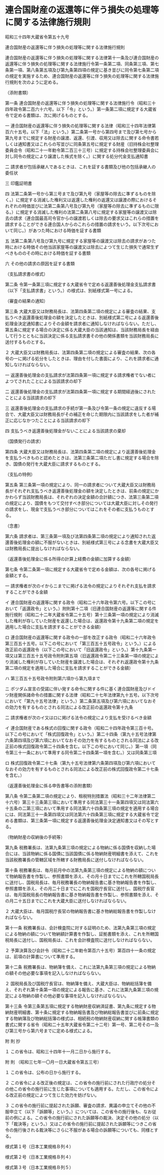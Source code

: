 # 連合国財産の返還等に伴う損失の処理等に関する法律施行規則

昭和三十四年大蔵省令第五十九号

連合国財産の返還等に伴う損失の処理等に関する法律施行規則

連合国財産の返還等に伴う損失の処理等に関する法律第十一条及び連合国財産の返還等に伴う損失の処理等に関する法律施行令第一条第二項、同条第三項、第七条第一項、第八条第五項及び第九条第四項の規定に基き並びに同令第七条第二項の規定を実施するため、連合国財産の返還等に伴う損失の処理等に関する法律施行規則を次のように定める。

（添附書類）

第一条 連合国財産の返還等に伴う損失の処理等に関する法律施行令（昭和三十四年政令第二百六十六号。以下「令」という。）第一条第二項に規定する大蔵省令で定める書類は、次に掲げるものとする。

一 連合国財産の返還等に伴う損失の処理等に関する法律（昭和三十四年法律第百六十五号。以下「法」という。）第二条第一号から第四号まで及び第七号から第九号までに規定する財産の譲渡、返還、引渡、収用又は除去に関する命令書若しくは通知書又はこれらの写並びに同条第五号に規定する財産（旧持株会社整理委員会令（昭和二十一年勅令第二百三十三号）に規定する持株会社整理委員会に対し同令の規定により譲渡した株式を除く。）に関する処分代金支払通知書

二 請求者が包括承継人であるときは、これを証する書類及び他の包括承継人の委任状

三 印鑑証明書

四 法第二条第一号から第三号まで及び第九号（家屋等の除去に準ずるものを除く。）に規定する消滅した権利又は返還した権利の返還又は譲渡の際におけるそれぞれの時価並びに法第二条第八号及び第九号（家屋等の除去に準ずるものに限る。）に規定する消滅した権利の法第二条第八号に規定する家屋等の譲渡又は除去の請求（連合国最高司令官からの譲渡若しくは除去の要求又はこれらの措置を請求することができる連合国人からのこれらの措置の請求をいう。以下次号において同じ。）があつた時における時価を証する書類

五 法第二条第八号及び第九号に規定する家屋等の譲渡又は除去の請求があつた時における時価その他当該家屋等の譲渡又は除去によつて生じた損失で通常生ずべきもののその時における時価を証する書類

六 その他の請求の原因を証する書類

（支払請求書の様式）

第二条 令第一条第三項に規定する大蔵省令で定める返還善後処理金支払請求書（以下「支払請求書」という。）の様式は、別紙様式第一号による。

（審査の結果の通知）

第三条 大蔵大臣又は財務局長は、法第四条第二項の規定による審査の結果、支払うべき返還善後処理金の額を決定したときは、別紙様式第二号による返還善後処理金決定通知書によりその金額を請求者に通知しなければならない。ただし、第五条に規定する場合の決定に係る大蔵大臣の当該通知は、当該財務局長を経由して行うとともに当該決定に係る支払請求書その他の関係書類を当該財務局長に送付するものとする。

２ 大蔵大臣又は財務局長は、法第四条第二項の規定による審査の結果、次の各号の一に掲げる処分をしたときは、理由を付した書面により、これを請求者に通知しなければならない。

一 返還善後処理金の支払請求が法第四条第一項に規定する請求権者でない者によつてされたことによる当該請求の却下

二 返還善後処理金の支払請求が法第四条第一項に規定する期間経過後にされたことによる当該請求の却下

三 返還善後処理金の支払請求の手続が第一条及び令第一条の規定に違反する場合で、大蔵大臣又は財務局長がその補正を命じた期限内に当該請求をした者が補正に応じなかつたことによる当該請求の却下

四 支払うべき返還善後処理金がないことによる当該請求の棄却

（国債発行の請求）

第四条 大蔵大臣又は財務局長は、法第四条第二項の規定により返還善後処理金を支払うべきものと認めたときは、法第三条第二項ただし書に規定する場合を除き、国債の発行を大蔵大臣に請求するものとする。

（支払の特例）

第五条 第三条第一項の規定により、同一の請求者について大蔵大臣又は財務局長がそれぞれ支払うべき返還善後処理金の額を決定したときは、前条の規定にかかわらず当該財務局長は、それぞれの決定金額の合計額につき、法第三条第二項の規定により、国債をもつて交付すべき部分については大蔵大臣に対しその発行の請求をし、現金で支払うべき部分についてはこれをその者に支払うものとする。

（念書）

第六条 請求者は、第三条第一項及び法第四条第二項の規定により通知された返還善後処理金の額に不服がないときは、別紙様式第三号による念書を大蔵大臣又は財務局長に提出しなければならない。

（返還善後処理金に係る所得の計算上経費の金額に加算する金額）

第七条 令第二条第一項に規定する大蔵省令で定める金額は、次の各号に掲げる金額とする。

一 請求権者が次のイからニまでに掲げる法令の規定によりそれぞれ支払を請求することができる金額

イ 連合国財産の返還等に関する政令（昭和二十六年政令第六号。以下この号において「返還政令」という。）附則第十二項（旧連合国財産の返還等に関する件施行規則（昭和二十二年大蔵省令第二十五号）第十三条第一項の規定により消滅した権利が存していた財産を返還した場合は、返還政令第十九条第二項の規定を適用した場合に支払を請求することができる金額）

ロ 連合国財産の返還等に関する政令の一部を改正する政令（昭和二十六年政令第三百五十五号。以下この号において「第三百五十五号政令」という。）による改正前の返還政令（以下この号において「旧返還政令」という。）第十九条第一項又は第三百五十五号政令附則第五項（旧返還政令第二十三条第一項の規定により消滅した権利が存していた財産を譲渡した場合は、それぞれ返還政令第十九条第二項の規定を適用した場合に支払を請求することができる金額）

ハ 第三百五十五号政令附則第六項から第九項まで

ニ ポツダム宣言の受諾に伴い発する命令に関する件に基く連合国財産及びドイツ財産関係諸命令の措置に関する法律（昭和二十七年法律第九十五号。以下次号において「第九十五号法律」という。）第二条第五項及び第六項においてなおその効力を有するものとされる同法による改正前の返還政令第十九条

二 請求権者が次のイ又はロに掲げる法令の規定により支払を受けるべき金額

イ 連合国財産である株式の回復に関する政令（昭和二十四年政令第三百十号。以下この号において「株式回復政令」という。）第二十四条（第九十五号法律第六条第四項及び第六項においてなおその効力を有するものとされる同法による改正前の株式回復政令第二十四条を含む。以下この号において同じ。）第一項（同令第三十一条において準用する同令第二十四条第一項を含む。）又は同条第三項

ロ 株式回復政令第二十七条（第九十五号法律第六条第四項及び第六項においてなおその効力を有するものとされる同法による改正前の株式回復政令第二十七条を含む。）

（返還善後処理金に係る申告書等の添附書類）

第八条 令第二条第二項の規定により、租税特別措置法（昭和三十二年法律第二十六号）第三十三条第三項において準用する同法第三十一条第四項又は同法第六十五条の二第三項において準用する同法第六十四条第三項の規定を適用する場合には、同法第三十一条第四項又は同法第六十四条第三項に規定する大蔵省令で定める書類は、第三条第一項に規定する返還善後処理金決定通知書又はその写とする。

（物納財産の収納後の手続等）

第九条 税務署長は、法第九条第三項の規定による物納に係る国債を収納した場合には、当該物納に係る国債に当該国債に係る物納財産明細書を添えて、これを当該税務署長の管轄区域を所轄する財務局長に送付しなければならない。

第十条 税務署長は、毎月前月中の法第九条第三項の規定による物納の額について物納報告書を作製し、参照書類を添え、その月十日までにこれを所轄国税局長に送付し、国税局長は、毎月税務署長の物納報告書に基き物納報告書を作製し、参照書類を添え、その月二十日までにこれを国税庁長官に送付し、国税庁長官は、毎月国税局長の物納報告書に基き物納報告書を作製し、参照書類を添え、その月二十五日までにこれを大蔵大臣に送付しなければならない。

２ 大蔵大臣は、毎月国税庁長官の物納報告書に基き物納総報告書を作製しなければならない。

第十一条 税務署長は、会計検査院に対する証明のため、法第九条第三項の規定による物納の額について物納額計算書を作製し、証拠書類を添え、これを所轄国税局長に送付し、国税局長は、これを会計検査院に送付しなければならない。

２ 予算決算及び会計令（昭和二十二年勅令第百六十五号）第百四十一条の規定は、前項の計算書について準用する。

第十二条 税務署長は、物納簿を備え、これに法第九条第三項の規定による物納の額その他必要な事項を記入しなければならない。

２ 国税局長及び国税庁長官は、物納簿を備え、大蔵大臣は、物納総括簿を備え、それぞれ第十条第一項の規定による報告に基き、これに法第九条第三項の規定による物納の額その他必要な事項を記入しなければならない。

第十三条 令第三条第五項に規定する物納財産収納済証書、第九条に規定する物納財産明細書、第十条に規定する物納報告書及び物納総報告書並びに前条に規定する物納簿及び物納総括簿の様式は、相続税の物納財産収納に関する帳簿書類の書式に関する省令（昭和二十五年大蔵省令第二十二号）第一号、第二号その一及び第三号から第六号までに定める様式による。

附 則 抄

１ この省令は、昭和三十四年十一月二日から施行する。

附 則 （昭和三七年一〇月一日大蔵省令第五三号）

１ この省令は、公布の日から施行する。

２ この省令による改正後の規定は、この省令の施行前にされた行政庁の処分その他この省令の施行前に生じた事項についても適用する。ただし、この省令による改正前の規定によつて生じた効力を妨げない。

３ この省令の施行前に提起された訴願、審査の請求、異議の申立てその他の不服申立て（以下「訴願等」という。）については、この省令の施行後も、なお従前の例による。この省令の施行前にされた訴願等の裁決、決定その他の処分（以下「裁決等」という。）又はこの省令の施行前に提起された訴願等につきこの省令の施行後される裁決等にさらに不服がある場合の訴願等についても、同様とする。

様式第１号（日本工業規格Ｂ列４）

[](/./pict/S34F03401000059-001.pdf)

様式第２号（日本工業規格Ｂ列４）

[](/./pict/S34F03401000059-002.pdf)

様式第３号（日本工業規格Ｂ列５）

[](/./pict/S34F03401000059-003.pdf)
